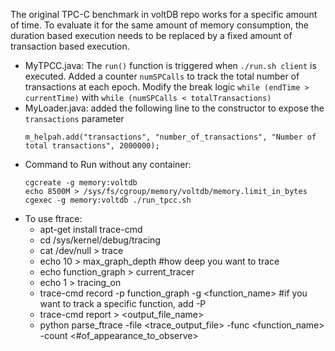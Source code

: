 The original TPC-C benchmark in voltDB repo works for a specific amount of time. To evaluate it for the same amount of memory consumption, the duration based execution needs to be replaced by a fixed amount of transaction based execution.

- MyTPCC.java: The `run()` function is triggered when `./run.sh client` is executed. Added a counter `numSPCalls` to track the total number of transactions at each epoch. Modify the break logic `while (endTime > currentTime)` with `while (numSPCalls < totalTransactions)`
- MyLoader.java: added the following line to the constructor to expose the `transactions` parameter 
    ```
    m_helpah.add("transactions", "number_of_transactions", "Number of total transactions", 2000000);
    ```
- Command to Run without any container:
    ```
    cgcreate -g memory:voltdb
    echo 8500M > /sys/fs/cgroup/memory/voltdb/memory.limit_in_bytes
   cgexec -g memory:voltdb ./run_tpcc.sh
   ```
- To use ftrace:
    - apt-get install trace-cmd
    - cd /sys/kernel/debug/tracing
    - cat /dev/null >  trace
    - echo 10 > max_graph_depth #how deep you want to trace
    - echo function_graph > current_tracer
    - echo 1 > tracing_on
    - trace-cmd record -p function_graph -g <function_name> #if you want to track a specific function, add -P <pid> 
    - trace-cmd report > <output_file_name>
    - python parse_ftrace -file <trace_output_file> -func <function_name> -count <#of_appearance_to_observe>